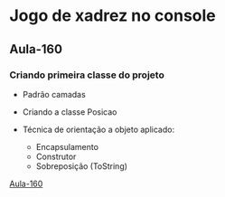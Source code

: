 # Jogo de xadrez no console

## Aula-160
### Criando primeira classe do projeto
* Padrão camadas

* Criando a classe Posicao

* Técnica de orientação a objeto aplicado:
  * Encapsulamento
  * Construtor
  * Sobreposição (ToString)

[Aula-160](https://github.com/abnersolivera/XADREZ_CONSOLE/tree/main/Aula-160)
